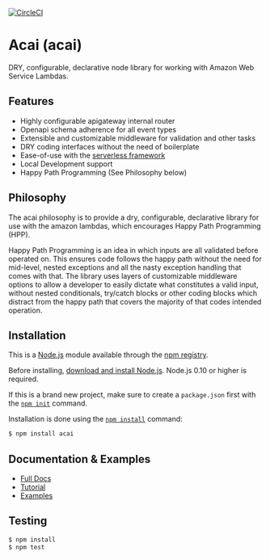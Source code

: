 [![CircleCI](https://circleci.com/gh/syngenta/acai-js.svg?style=shield)](https://circleci.com/gh/syngenta/acai-js)

# Acai (acai)
DRY, configurable, declarative node library for working with Amazon Web Service Lambdas.

## Features
* Highly configurable apigateway internal router
* Openapi schema adherence for all event types
* Extensible and customizable middleware for validation and other tasks
* DRY coding interfaces without the need of boilerplate
* Ease-of-use with the [serverless framework](https://www.serverless.com/)
* Local Development support
* Happy Path Programming (See Philosophy below)

## Philosophy

The acai philosophy is to provide a dry, configurable, declarative library for use with the amazon lambdas, which encourages Happy Path Programming (HPP).

Happy Path Programming is an idea in which inputs are all validated before operated on. This ensures code follows the happy path without the need for mid-level, nested exceptions and all the nasty exception handling that comes with that. The library uses layers of customizable middleware options to allow a developer to easily dictate what constitutes a valid input, without nested conditionals, try/catch blocks or other coding blocks which distract from the happy path that covers the majority of that codes intended operation.

## Installation

This is a [Node.js](https://nodejs.org/en/) module available through the
[npm registry](https://www.npmjs.com/).

Before installing, [download and install Node.js](https://nodejs.org/en/download/).
Node.js 0.10 or higher is required.

If this is a brand new project, make sure to create a `package.json` first with
the [`npm init`](https://docs.npmjs.com/creating-a-package-json-file) command.

Installation is done using the
[`npm install`](https://docs.npmjs.com/getting-started/installing-npm-packages-locally) command:

```bash
$ npm install acai
```

## Documentation & Examples

* [Full Docs](https://syngenta.github.io/acai-js-docs/)
* [Tutorial](https://syngenta.github.io/acai-js-docs/)
* [Examples](https://github.com/syngenta/acai-js-docs/tree/main/examples)

## Testing

```bash
$ npm install
$ npm test
```
